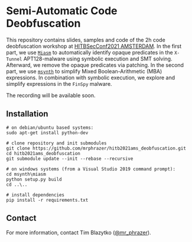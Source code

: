 # Semi-Automatic Code Deobfuscation

This repository contains slides, samples and code of the 2h code deobfuscation workshop at [HITBSecConf2021 AMSTERDAM](https://conference.hitb.org/hitbsecconf2021ams/). In the first part, we use [`Miasm`](https://github.com/cea-sec/miasm) to automatically identify opaque predicates in the `X-Tunnel` APT128-malware using symbolic execution and SMT solving. Afterward, we remove the opaque predicates via patching. In the second part, we use [`msynth`](https://github.com/mrphrazer/msynth) to simplify Mixed Boolean-Arithmetic (MBA) expressions. In combination with symbolic execution, we explore and simplify expressions in the `FinSpy` malware.

The recording will be available soon.

## Installation

```
# on debian/ubuntu based systems:
sudo apt-get install python-dev

# clone repository and init submodules
git clone https://github.com/mrphrazer/hitb2021ams_deobfuscation.git
cd hitb2021ams_deobfuscation
git submodule update --init --rebase --recursive

# on windows systems (from a Visual Studio 2019 command prompt):
cd msynth\miasm
python setup.py build
cd ..\..

# install dependencies
pip install -r requirements.txt
```

## Contact

For more information, contact Tim Blazytko ([@mr_phrazer](https://twitter.com/mr_phrazer)).
